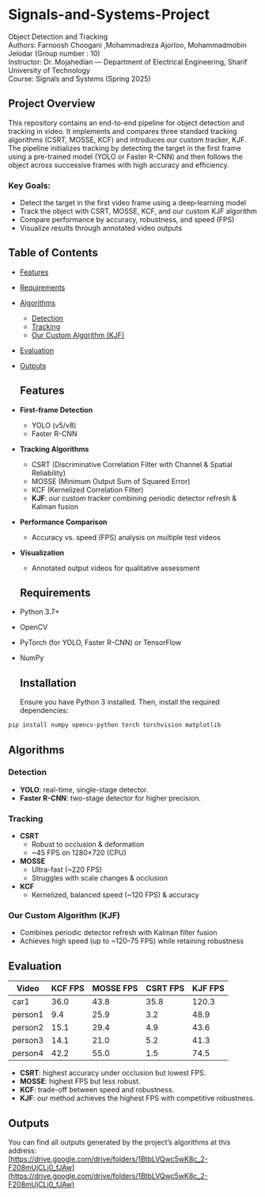 # Signals-and-Systems-Project 
Object Detection and Tracking    
Authors:  Farnoosh Choogani ,Mohammadreza Ajorloo, Mohammadmobin Jelodar  (Group number : 10)     
Instructor: Dr. Mojahedian — Department of Electrical Engineering, Sharif University of Technology       
Course: Signals and Systems (Spring 2025)      
## Project Overview
This repository contains an end-to-end pipeline for object detection and tracking in video. It implements and compares three standard tracking algorithms (CSRT, MOSSE, KCF) and introduces our custom tracker, KJF. The pipeline initializes tracking by detecting the target in the first frame using a pre-trained model (YOLO or Faster R-CNN) and then follows the object across successive frames with high accuracy and efficiency.
### Key Goals:
+ Detect the target in the first video frame using a deep‑learning model   
+ Track the object with CSRT, MOSSE, KCF, and our custom KJF algorithm    
+ Compare performance by accuracy, robustness, and speed (FPS)     
+ Visualize results through annotated video outputs
## Table of Contents

- [Features](#features)  
- [Requirements](#requirements)   
- [Algorithms](#algorithms)  
  - [Detection](#detection)  
  - [Tracking](#tracking)  
  - [Our Custom Algorithm (KJF)](#our-custom-algorithm-kjf)  
- [Evaluation](#evaluation)
- [Outputs](#outputs)
  ## Features

- **First-frame Detection**  
  - YOLO (v5/v8)  
  - Faster R-CNN  
- **Tracking Algorithms**  
  - CSRT (Discriminative Correlation Filter with Channel & Spatial Reliability)  
  - MOSSE (Minimum Output Sum of Squared Error)  
  - KCF (Kernelized Correlation Filter)  
  - **KJF**: our custom tracker combining periodic detector refresh & Kalman fusion  
- **Performance Comparison**  
  - Accuracy vs. speed (FPS) analysis on multiple test videos  
- **Visualization**  
  - Annotated output videos for qualitative assessment
  ## Requirements

- Python 3.7+  
- OpenCV  
- PyTorch (for YOLO, Faster R-CNN) or TensorFlow  
- NumPy
  ## Installation
  Ensure you have Python 3 installed. Then, install the required dependencies:
```bash
pip install numpy opencv-python torch torchvision matplotlib 
```
## Algorithms

### Detection
- **YOLO**: real-time, single-stage detector.  
- **Faster R-CNN**: two-stage detector for higher precision.

### Tracking
- **CSRT**  
  - Robust to occlusion & deformation  
  - ~45 FPS on 1280×720 (CPU)  
- **MOSSE**  
  - Ultra-fast (~220 FPS)  
  - Struggles with scale changes & occlusion  
- **KCF**  
  - Kernelized, balanced speed (~120 FPS) & accuracy  

### Our Custom Algorithm (KJF)
- Combines periodic detector refresh with Kalman filter fusion  
- Achieves high speed (up to ~120–75 FPS) while retaining robustness  

## Evaluation

| Video    | KCF FPS | MOSSE FPS | CSRT FPS | KJF FPS |
|----------|---------|-----------|----------|---------|
| car1     | 36.0    | 43.8      | 35.8     | 120.3   |
| person1  |  9.4    | 25.9      |  3.2     |  48.9   |
| person2  | 15.1    | 29.4      |  4.9     |  43.6   |
| person3  | 14.1    | 21.0      |  5.2     |  41.3   |
| person4  | 42.2    | 55.0      |  1.5     |  74.5   |

- **CSRT**: highest accuracy under occlusion but lowest FPS.  
- **MOSSE**: highest FPS but less robust.  
- **KCF**: trade-off between speed and robustness.  
- **KJF**: our method achieves the highest FPS with competitive robustness.
 ## Outputs

You can find all outputs generated by the project’s algorithms at this address:  
[https://drive.google.com/drive/folders/1BtbLVQwc5wK8c_2-F208mUjCLj0_fJAw](https://drive.google.com/drive/folders/1BtbLVQwc5wK8c_2-F208mUjCLj0_fJAw)

